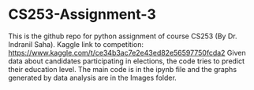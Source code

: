 # CS253-Assignment-3

This is the github repo for python assignment of course CS253 (By Dr. Indranil Saha).
Kaggle link to competition: https://www.kaggle.com/t/ce34b3ac7e2e43ed82e56597750fcda2
Given data about candidates participating in elections, the code tries to predict their education level.
The main  code is in the ipynb file and the graphs generated by data analysis are in the Images folder.